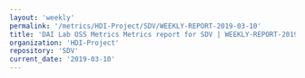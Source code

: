 ```yaml
---
layout: 'weekly'
permalink: '/metrics/HDI-Project/SDV/WEEKLY-REPORT-2019-03-10'
title: 'DAI Lab OSS Metrics Metrics report for SDV | WEEKLY-REPORT-2019-03-10'
organization: 'HDI-Project'
repository: 'SDV'
current_date: '2019-03-10'
---
```

